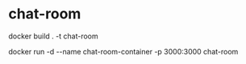 # chat-room

docker build . -t chat-room

docker run -d --name chat-room-container -p 3000:3000 chat-room

